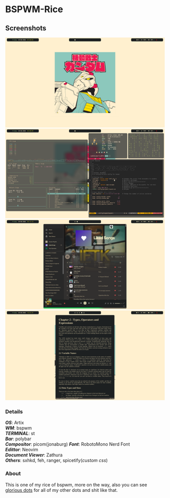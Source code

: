 # BSPWM-Rice

## Screenshots
![1](screenshots/BSPWM-Minimal-gruvbox1.png)
![2](screenshots/BSPWM-Minimal-gruvbox2.png)
![3](screenshots/BSPWM-Minimal-gruvbox3.png)
![4](screenshots/BSPWM-Minimal-gruvbox4.png)

### Details
***OS***: Artix  
***WM***: bspwm  
***TERMINAL***: st  
***Bar***: polybar  
***Compositor***: picom(jonaburg)
***Font***: RobotoMono Nerd Font  
***Edittor***: Neovim  
***Document Viewer***: Zathura  
***Others***: sxhkd, feh, ranger, spicetify(*custom css*)  

### About
This is one of my rice of bspwm, more on the way, also you can see [glorious dots](https://github.com/iamb4uc/glorious-dots) for all of my other dots and shit like that.
